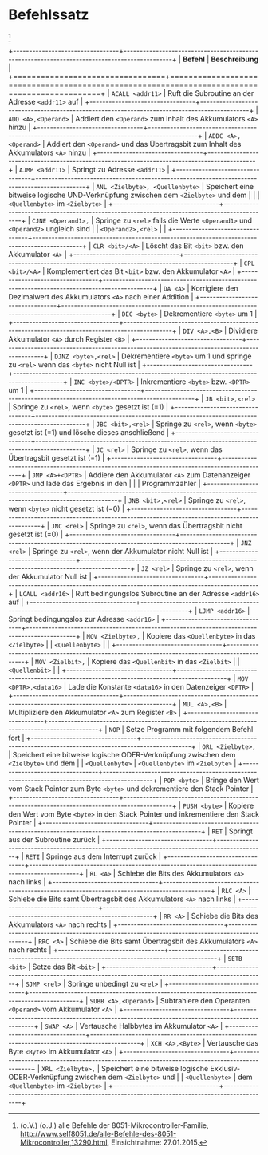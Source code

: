
# Befehlssatz #
[^Befehlsatz]

+---------------------------------+---------------------------------------------------------------------------------------------+
|            **Befehl**           |                                       **Beschreibung**                                      |
+=================================+=============================================================================================+
| `ACALL <addr11>`                | Ruft die Subroutine an der Adresse `<addr11>` auf                                           |
+---------------------------------+---------------------------------------------------------------------------------------------+
| `ADD <A>,<Operand>`             | Addiert den `<Operand>` zum Inhalt des Akkumulators `<A>` hinzu                             |
+---------------------------------+---------------------------------------------------------------------------------------------+
| `ADDC <A>,<Operand>`            | Addiert den `<Operand>` und das Übertragsbit zum Inhalt des Akkumulators `<A>` hinzu        |
+---------------------------------+---------------------------------------------------------------------------------------------+
| `AJMP <addr11>`                 | Springt zu Adresse `<addr11>`                                                               |
+---------------------------------+---------------------------------------------------------------------------------------------+
| `ANL <Zielbyte>, <Quellenbyte>` | Speichert eine bitweise logische UND-Verknüpfung zwischen dem `<Zielbyte>` und dem          |
|                                 | `<Quellenbyte>` im `<Zielbyte>`                                                             |
+---------------------------------+---------------------------------------------------------------------------------------------+
| `CJNE <Operand1>,`              | Springe zu `<rel>` falls die Werte `<Operand1>` und `<Operand2>` ungleich sind              |
| `<Operand2>,<rel>`              |                                                                                             |
+---------------------------------+---------------------------------------------------------------------------------------------+
| `CLR <bit>/<A>`                 | Löscht das Bit `<bit>` bzw. den Akkumulator `<A>`                                           |
+---------------------------------+---------------------------------------------------------------------------------------------+
| `CPL <bit>/<A>`                 | Komplementiert das Bit `<bit>` bzw. den Akkumulator `<A>`                                   |
+---------------------------------+---------------------------------------------------------------------------------------------+
| `DA <A>`                        | Korrigiere den Dezimalwert des Akkumulators `<A>` nach einer Addition                       |
+---------------------------------+---------------------------------------------------------------------------------------------+
| `DEC <byte>`                    | Dekrementiere `<byte>` um 1                                                                 |
+---------------------------------+---------------------------------------------------------------------------------------------+
| `DIV <A>,<B>`                   | Dividiere Akkumulator `<A>` durch Register `<B>`                                            |
+---------------------------------+---------------------------------------------------------------------------------------------+
| `DJNZ <byte>,<rel>`             | Dekrementiere `<byte>` um 1 und springe zu `<rel>` wenn das `<byte>` nicht Null ist         |
+---------------------------------+---------------------------------------------------------------------------------------------+
| `INC <byte>/<DPTR>`             | Inkrementiere `<byte>` bzw. `<DPTR>` um 1                                                   |
+---------------------------------+---------------------------------------------------------------------------------------------+
| `JB <bit>,<rel>`                | Springe zu `<rel>`, wenn `<byte>` gesetzt ist (=1)                                          |
+---------------------------------+---------------------------------------------------------------------------------------------+
| `JBC <bit>,<rel>`               | Springe zu `<rel>`, wenn `<byte>` gesetzt ist (=1) und lösche dieses anschließend           |
+---------------------------------+---------------------------------------------------------------------------------------------+
| `JC <rel>`                      | Springe zu `<rel>`, wenn das Übertragsbit gesetzt ist (=1)                                  |
+---------------------------------+---------------------------------------------------------------------------------------------+
| `JMP <A>+<DPTR>`                | Addiere den Akkumulator `<A>` zum Datenanzeiger `<DPTR>` und lade das Ergebnis in den       |
|                                 | Programmzähler                                                                              |
+---------------------------------+---------------------------------------------------------------------------------------------+
| `JNB <bit>,<rel>`               | Springe zu `<rel>`, wenn `<byte>` nicht gesetzt ist (=0)                                    |
+---------------------------------+---------------------------------------------------------------------------------------------+
| `JNC <rel>`                     | Springe zu `<rel>`, wenn das Übertragsbit nicht gesetzt ist (=0)                            |
+---------------------------------+---------------------------------------------------------------------------------------------+
| `JNZ <rel>`                     | Springe zu `<rel>`, wenn der Akkumulator nicht Null ist                                     |
+---------------------------------+---------------------------------------------------------------------------------------------+
| `JZ <rel>`                      | Springe zu `<rel>`, wenn der Akkumulator Null ist                                           |
+---------------------------------+---------------------------------------------------------------------------------------------+
| `LCALL <addr16>`                | Ruft bedingungslos Subroutine an der Adresse `<addr16>` auf                                 |
+---------------------------------+---------------------------------------------------------------------------------------------+
| `LJMP <addr16>`                 | Springt bedingungslos zur Adresse `<addr16>`                                                |
+---------------------------------+---------------------------------------------------------------------------------------------+
| `MOV <Zielbyte>,`               | Kopiere das `<Quellenbyte>` in das `<Zielbyte>`                                             |
| `<Quellenbyte>`                 |                                                                                             |
+---------------------------------+---------------------------------------------------------------------------------------------+
| `MOV <Zielbit>,`                | Kopiere das `<Quellenbit>` in das `<Zielbit>`                                               |
| `<Quellenbit>`                  |                                                                                             |
+---------------------------------+---------------------------------------------------------------------------------------------+
| `MOV <DPTR>,<data16>`           | Lade die Konstante `<data16>` in den Datenzeiger `<DPTR>`                                   |
+---------------------------------+---------------------------------------------------------------------------------------------+
| `MUL <A>,<B>`                   | Multipliziere den Akkumulator `<A>` zum Register `<B>`                                      |
+---------------------------------+---------------------------------------------------------------------------------------------+
| `NOP`                           | Setze Programm mit folgendem Befehl fort                                                    |
+---------------------------------+---------------------------------------------------------------------------------------------+
| `ORL <Zielbyte>,`               | Speichert eine bitweise logische ODER-Verknüpfung zwischen dem `<Zielbyte>` und dem         |
| `<Quellenbyte>`                 | `<Quellenbyte>` im `<Zielbyte>`                                                             |
+---------------------------------+---------------------------------------------------------------------------------------------+
| `POP <byte>`                    | Bringe den Wert vom Stack Pointer zum Byte `<byte>` und dekrementiere den Stack Pointer     |
+---------------------------------+---------------------------------------------------------------------------------------------+
| `PUSH <byte>`                   | Kopiere den Wert vom Byte `<byte>` in den Stack Pointer und inkrementiere den Stack Pointer |
+---------------------------------+---------------------------------------------------------------------------------------------+
| `RET`                           | Springt aus der Subroutine zurück                                                           |
+---------------------------------+---------------------------------------------------------------------------------------------+
| `RETI`                          | Springe aus dem Interrupt zurück                                                            |
+---------------------------------+---------------------------------------------------------------------------------------------+
| `RL <A>`                        | Schiebe die Bits des Akkumulators `<A>` nach links                                          |
+---------------------------------+---------------------------------------------------------------------------------------------+
| `RLC <A>`                       | Schiebe die Bits samt Übertragsbit des Akkumulators `<A>` nach links                        |
+---------------------------------+---------------------------------------------------------------------------------------------+
| `RR <A>`                        | Schiebe die Bits des Akkumulators `<A>` nach rechts                                         |
+---------------------------------+---------------------------------------------------------------------------------------------+
| `RRC <A>`                       | Schiebe die Bits samt Übertragsbit des Akkumulators `<A>` nach rechts                       |
+---------------------------------+---------------------------------------------------------------------------------------------+
| `SETB <bit>`                    | Setze das Bit `<bit>`                                                                       |
+---------------------------------+---------------------------------------------------------------------------------------------+
| `SJMP <rel>`                    | Springe unbedingt zu `<rel>`                                                                |
+---------------------------------+---------------------------------------------------------------------------------------------+
| `SUBB <A>,<Operand>`            | Subtrahiere den Operanten `<Operand>` vom Akkumulator `<A>`                                 |
+---------------------------------+---------------------------------------------------------------------------------------------+
| `SWAP <A>`                      | Vertausche Halbbytes im Akkumulator `<A>`                                                   |
+---------------------------------+---------------------------------------------------------------------------------------------+
| `XCH <A>,<Byte>`                | Vertausche das Byte `<Byte>` im Akkumulator `<A>`                                           |
+---------------------------------+---------------------------------------------------------------------------------------------+
| `XRL <Zielbyte>,`               | Speichert eine bitweise logische Exklusiv-ODER-Verknüpfung zwischen dem `<Zielbyte>` und    |
| `<Quellenbyte>`                 | dem `<Quellenbyte>` im `<Zielbyte>`                                                         |
+---------------------------------+---------------------------------------------------------------------------------------------+

[^Befehlsatz]: (o.V.) (o.J.) alle Befehle der 8051-Mikrocontroller-Familie, http://www.self8051.de/alle-Befehle-des-8051-Mikrocontroller,13290.html, Einsichtnahme: 27.01.2015.


